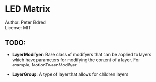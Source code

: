 # LED Matrix #
Author: Peter Eldred\
License: MIT

## TODO: ##
- **LayerModifyer**: Base class of modifyers that can be applied to layers which have parameters for modifying the content of a layer. For example, MotionTweenModifyer.

- **LayerGroup**: A type of layer that allows for children layers
